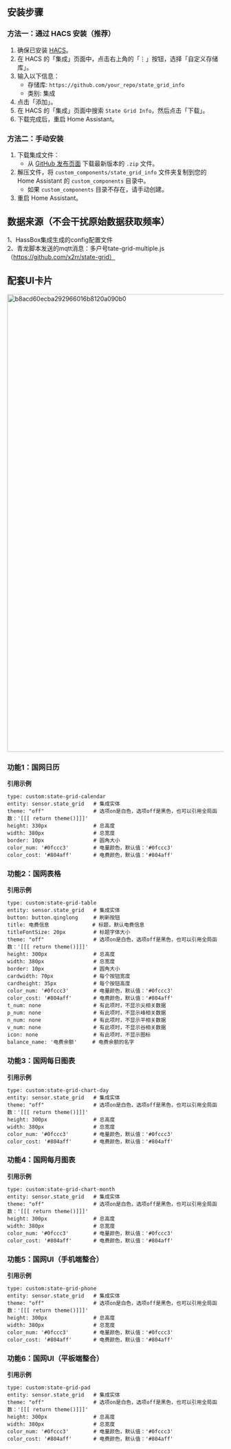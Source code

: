## 安装步骤

### 方法一：通过 HACS 安装（推荐）
1. 确保已安装 [HACS](https://hacs.xyz/)。
2. 在 HACS 的「集成」页面中，点击右上角的「⋮」按钮，选择「自定义存储库」。
3. 输入以下信息：
   - 存储库: `https://github.com/your_repo/state_grid_info`
   - 类别: 集成
4. 点击「添加」。
5. 在 HACS 的「集成」页面中搜索 `State Grid Info`，然后点击「下载」。
6. 下载完成后，重启 Home Assistant。

### 方法二：手动安装
1. 下载集成文件：
   - 从 [GitHub 发布页面](https://github.com/xiaoshi930/state_grid_info/releases) 下载最新版本的 `.zip` 文件。
2. 解压文件，将 `custom_components/state_grid_info` 文件夹复制到您的 Home Assistant 的 `custom_components` 目录中。
   - 如果 `custom_components` 目录不存在，请手动创建。
3. 重启 Home Assistant。

## 数据来源（不会干扰原始数据获取频率）
1、HassBox集成生成的config配置文件  
2、青龙脚本发送的mqtt消息：多户号tate-grid-multiple.js（https://github.com/x2rr/state-grid）  

## 配套UI卡片
<img width="1343" height="1062" alt="b8acd60ecba292966016b8120a090b0" src="https://github.com/user-attachments/assets/edd70f5c-b2a2-4e86-b27c-aefe0058d460" />

### 功能1：国网日历
**引用示例**
~~~
type: custom:state-grid-calendar
entity: sensor.state_grid   # 集成实体
theme: "off"                # 选项on是白色，选项off是黑色，也可以引用全局函数：'[[[ return theme()]]]'
height: 330px               # 总高度
width: 380px                # 总宽度
border: 10px                # 圆角大小
color_num: '#0fccc3'        # 电量颜色，默认值：'#0fccc3'
color_cost: '#804aff'       # 电费颜色，默认值：'#804aff'
~~~

### 功能2：国网表格
**引用示例**
~~~
type: custom:state-grid-table
entity: sensor.state_grid   # 集成实体
button: button.qinglong     # 刷新按钮
title: 电费信息              # 标题，默认电费信息
titleFontSize: 20px         # 标题字体大小
theme: "off"                # 选项on是白色，选项off是黑色，也可以引用全局函数：'[[[ return theme()]]]'
height: 300px               # 总高度
width: 380px                # 总宽度
border: 10px                # 圆角大小
cardwidth: 70px             # 每个按钮宽度
cardheight: 35px            # 每个按钮高度
color_num: '#0fccc3'        # 电量颜色，默认值：'#0fccc3'
color_cost: '#804aff'       # 电费颜色，默认值：'#804aff'
t_num: none                 # 有此项时，不显示尖相关数据
p_num: none                 # 有此项时，不显示峰相关数据
n_num: none                 # 有此项时，不显示平相关数据
v_num: none                 # 有此项时，不显示谷相关数据
icon: none                  # 有此项时，不显示图标
balance_name: '电费余额'     # 电费余额的名字
~~~

### 功能3：国网每日图表
**引用示例**
~~~
type: custom:state-grid-chart-day
entity: sensor.state_grid   # 集成实体
theme: "off"                # 选项on是白色，选项off是黑色，也可以引用全局函数：'[[[ return theme()]]]'
height: 300px               # 总高度
width: 380px                # 总宽度
color_num: '#0fccc3'        # 电量颜色，默认值：'#0fccc3'
color_cost: '#804aff'       # 电费颜色，默认值：'#804aff'
~~~

### 功能4：国网每月图表
**引用示例**
~~~
type: custom:state-grid-chart-month
entity: sensor.state_grid   # 集成实体
theme: "off"                # 选项on是白色，选项off是黑色，也可以引用全局函数：'[[[ return theme()]]]'
height: 300px               # 总高度
width: 380px                # 总宽度
color_num: '#0fccc3'        # 电量颜色，默认值：'#0fccc3'
color_cost: '#804aff'       # 电费颜色，默认值：'#804aff'
~~~

### 功能5：国网UI（手机端整合）
**引用示例**
~~~
type: custom:state-grid-phone
entity: sensor.state_grid   # 集成实体
theme: "off"                # 选项on是白色，选项off是黑色，也可以引用全局函数：'[[[ return theme()]]]'
height: 300px               # 总高度
width: 380px                # 总宽度
color_num: '#0fccc3'        # 电量颜色，默认值：'#0fccc3'
color_cost: '#804aff'       # 电费颜色，默认值：'#804aff'
~~~

### 功能6：国网UI（平板端整合）
**引用示例**
~~~
type: custom:state-grid-pad
entity: sensor.state_grid   # 集成实体
theme: "off"                # 选项on是白色，选项off是黑色，也可以引用全局函数：'[[[ return theme()]]]'
height: 300px               # 总高度
width: 380px                # 总宽度
color_num: '#0fccc3'        # 电量颜色，默认值：'#0fccc3'
color_cost: '#804aff'       # 电费颜色，默认值：'#804aff'
~~~
